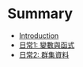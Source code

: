 # Summary

* [Introduction](README.md)
* [日常1: 變數與函式](first-question.md)
* [日常2: 群集資料](second-question.md)

